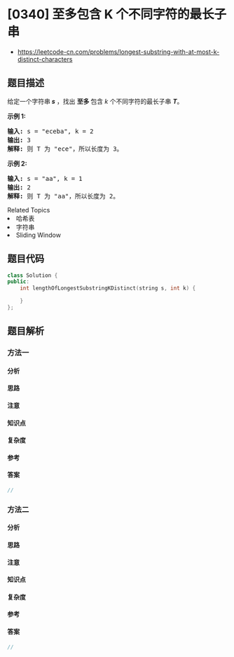 

# [0340] 至多包含 K 个不同字符的最长子串
* https://leetcode-cn.com/problems/longest-substring-with-at-most-k-distinct-characters


## 题目描述

<p>给定一个字符串<strong><em> s</em></strong> ，找出&nbsp;<strong>至多&nbsp;</strong>包含<em> k</em> 个不同字符的最长子串 <strong><em>T</em></strong>。</p>

<p><strong>示例 1:</strong></p>

<pre><strong>输入: </strong>s = &quot;eceba&quot;, k = 2
<strong>输出: </strong>3
<strong>解释: </strong>则<strong> </strong>T 为 &quot;ece&quot;，所以长度为 3。</pre>

<p><strong>示例 2:</strong></p>

<pre><strong>输入: </strong>s = &quot;aa&quot;, k = 1
<strong>输出: </strong>2
<strong>解释: </strong>则 T 为 &quot;aa&quot;，所以长度为 2。
</pre>
<div><div>Related Topics</div><div><li>哈希表</li><li>字符串</li><li>Sliding Window</li></div></div>


## 题目代码

```cpp
class Solution {
public:
    int lengthOfLongestSubstringKDistinct(string s, int k) {

    }
};
```


## 题目解析


### 方法一

#### 分析

#### 思路

#### 注意

#### 知识点

#### 复杂度

#### 参考

#### 答案

```cpp
//
```


### 方法二

#### 分析

#### 思路

#### 注意

#### 知识点

#### 复杂度

#### 参考

#### 答案

```cpp
//
```


